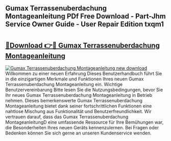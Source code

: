 ## Gumax Terrassenuberdachung Montageanleitung PDf Free Download - Part-Jhm Service Owner Guide - User Repair Edition txqm1

# <h2><a href="http://df8y9w.blite.top/?on=Gumax+Terrassenuberdachung+Montageanleitung">🔗Download 👉🔴 Gumax Terrassenuberdachung Montageanleitung</a></h2>

[![Gumax Terrassenuberdachung Montageanleitung new download](https://i.imgur.com/lujVjoI.png)](http://df8y9w.blite.top/?on=Gumax+Terrassenuberdachung+Montageanleitung)
Willkommen zu einer neuen Erfahrung Dieses Benutzerhandbuch führt Sie in die einzigartigen Merkmale und Funktionen Ihres neuen Gumax Terrassenuberdachung Montageanleitung ein. Wichtige Benutzervereinbarung Bitte lesen Sie die Nutzungsbedingungen, bevor Sie Ihr neues Gumax Terrassenuberdachung Montageanleitung in Betrieb nehmen. Dieses bemerkenswerte Gumax Terrassenuberdachung Montageanleitung bietet dank seiner fortschrittlichen Funktionen eine nahtlose Mischung aus Funktionalität und Benutzerfreundlichkeit. Wir vertrauen darauf, dass das Gumax Terrassenuberdachung MontageanleitungD eine umfassende Ressource für Ihre Bemühungen war, die Besonderheiten Ihres neuen Geräts kennenzulernen. Bei Fragen oder Bedenken können Sie sich gerne an unseren Kundenservice wenden.
